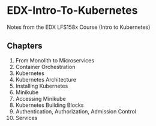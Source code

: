 # EDX-Intro-To-Kubernetes
Notes from the EDX LFS158x Course (Intro to Kubernetes)

## Chapters

1. From Monolith to Microservices
2. Container Orchestration
3. Kubernetes
4. Kubernetes Architecture
5. Installing Kubernetes
6. Minikube
7. Accessing Minikube
8. Kubernetes Building Blocks
9. Authentication, Authorization, Admission Control
10. Services